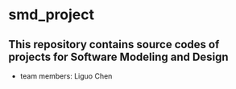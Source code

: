 # smd_project
## This repository contains source codes of projects for Software Modeling and Design
- team members: Liguo Chen


